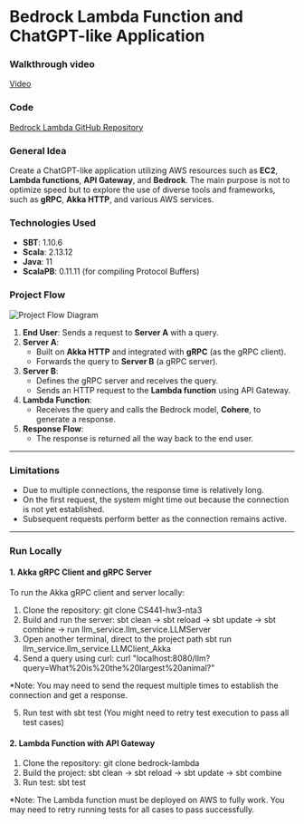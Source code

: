 # Bedrock Lambda Function and ChatGPT-like Application

### Walkthrough video
[Video](https://youtu.be/8ODKkjPXfZA)

### Code
[Bedrock Lambda GitHub Repository](https://github.com/thanhtaita/bedrock-lambda)

### General Idea
Create a ChatGPT-like application utilizing AWS resources such as **EC2**, **Lambda functions**, **API Gateway**, and **Bedrock**. The main purpose is not to optimize speed but to explore the use of diverse tools and frameworks, such as **gRPC**, **Akka HTTP**, and various AWS services.

### Technologies Used
- **SBT**: 1.10.6  
- **Scala**: 2.13.12  
- **Java**: 11  
- **ScalaPB**: 0.11.11 (for compiling Protocol Buffers)

### Project Flow
![Project Flow Diagram](https://github.com/user-attachments/assets/da8491ec-165c-4eab-8df8-9734c3e268a8)

1. **End User**: Sends a request to **Server A** with a query.
2. **Server A**:
   - Built on **Akka HTTP** and integrated with **gRPC** (as the gRPC client).
   - Forwards the query to **Server B** (a gRPC server).
3. **Server B**:
   - Defines the gRPC server and receives the query.
   - Sends an HTTP request to the **Lambda function** using API Gateway.
4. **Lambda Function**:
   - Receives the query and calls the Bedrock model, **Cohere**, to generate a response.
5. **Response Flow**:
   - The response is returned all the way back to the end user.

---

### Limitations
- Due to multiple connections, the response time is relatively long.
- On the first request, the system might time out because the connection is not yet established.
- Subsequent requests perform better as the connection remains active.

---

### Run Locally

#### 1. Akka gRPC Client and gRPC Server
To run the Akka gRPC client and server locally:

1. Clone the repository: git clone CS441-hw3-nta3
2. Build and run the server: sbt clean -> sbt reload -> sbt update -> sbt combine -> run llm_service.llm_service.LLMServer
3. Open another terminal, direct to the project path sbt run llm_service.llm_service.LLMClient_Akka
4. Send a query using curl: curl "localhost:8080/llm?query=What%20is%20the%20largest%20animal?"

*Note: You may need to send the request multiple times to establish the connection and get a response.

5. Run test with sbt test (You might need to retry test execution to pass all test cases)

#### 2. Lambda Function with API Gateway
1. Clone the repository: git clone bedrock-lambda
2. Build the project: sbt clean -> sbt reload -> sbt update -> sbt combine
3. Run test: sbt test

*Note: The Lambda function must be deployed on AWS to fully work. You may need to retry running tests for all cases to pass successfully.







    
